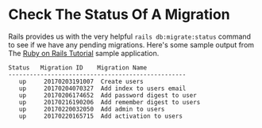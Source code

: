 # Check The Status Of A Migration

Rails provides us with the very helpful `rails db:migrate:status` command to see if we have any pending migrations. Here's some sample output from The [Ruby on Rails Tutorial](https://www.railstutorial.org/book) sample application.


```
Status   Migration ID    Migration Name
--------------------------------------------------
   up     20170203191007  Create users
   up     20170204070327  Add index to users email
   up     20170206174652  Add password digest to user
   up     20170216190206  Add remember digest to users
   up     20170220032050  Add admin to users
   up     20170220165715  Add activation to users
```
